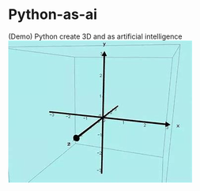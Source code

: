 # Python-as-ai
(Demo) Python create 3D and as artificial intelligence ![](https://github.com/Azule2/Python-as-ai/blob/main/OIP.jpg)
